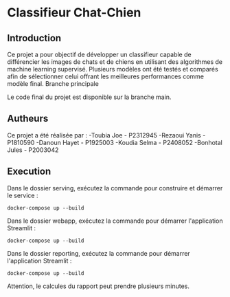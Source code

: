 
# Classifieur Chat-Chien

## Introduction
Ce projet a pour objectif de développer un classifieur capable de différencier les images de chats et de chiens en utilisant des algorithmes de machine learning supervisé. Plusieurs modèles ont été testés et comparés afin de sélectionner celui offrant les meilleures performances comme modèle final.
Branche principale

Le code final du projet est disponible sur la branche main.

## Autheurs

Ce projet a été réalisée par : 
-Toubia Joe - P2312945
-Rezaoui Yanis - P1810590
-Danoun Hayet - P1925003
-Koudia Selma - P2408052
-Bonhotal Jules - P2003042

## Execution

Dans le dossier serving, exécutez la commande pour construire et démarrer le service :

```
docker-compose up --build
```

Dans le dossier webapp, exécutez la commande pour démarrer l'application Streamlit :

```
docker-compose up --build
```

Dans le dossier reporting, exécutez la commande pour démarrer l'application Streamlit :

```
docker-compose up --build
```
Attention, le calcules du rapport peut prendre plusieurs minutes.
